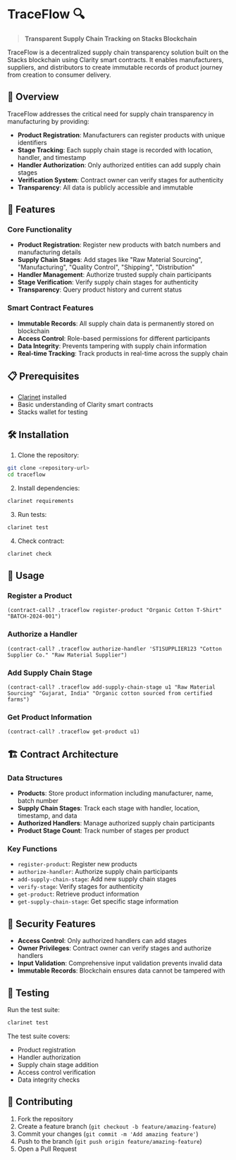 # TraceFlow 🔍

> **Transparent Supply Chain Tracking on Stacks Blockchain**

TraceFlow is a decentralized supply chain transparency solution built on the Stacks blockchain using Clarity smart contracts. It enables manufacturers, suppliers, and distributors to create immutable records of product journey from creation to consumer delivery.

## 🎯 Overview

TraceFlow addresses the critical need for supply chain transparency in manufacturing by providing:

- **Product Registration**: Manufacturers can register products with unique identifiers
- **Stage Tracking**: Each supply chain stage is recorded with location, handler, and timestamp
- **Handler Authorization**: Only authorized entities can add supply chain stages
- **Verification System**: Contract owner can verify stages for authenticity
- **Transparency**: All data is publicly accessible and immutable

## 🚀 Features

### Core Functionality
- **Product Registration**: Register new products with batch numbers and manufacturing details
- **Supply Chain Stages**: Add stages like "Raw Material Sourcing", "Manufacturing", "Quality Control", "Shipping", "Distribution"
- **Handler Management**: Authorize trusted supply chain participants
- **Stage Verification**: Verify supply chain stages for authenticity
- **Transparency**: Query product history and current status

### Smart Contract Features
- **Immutable Records**: All supply chain data is permanently stored on blockchain
- **Access Control**: Role-based permissions for different participants
- **Data Integrity**: Prevents tampering with supply chain information
- **Real-time Tracking**: Track products in real-time across the supply chain

## 📋 Prerequisites

- [Clarinet](https://github.com/hirosystems/clarinet) installed
- Basic understanding of Clarity smart contracts
- Stacks wallet for testing

## 🛠️ Installation

1. Clone the repository:
```bash
git clone <repository-url>
cd traceflow
```

2. Install dependencies:
```bash
clarinet requirements
```

3. Run tests:
```bash
clarinet test
```

4. Check contract:
```bash
clarinet check
```

## 📖 Usage

### Register a Product
```clarity
(contract-call? .traceflow register-product "Organic Cotton T-Shirt" "BATCH-2024-001")
```

### Authorize a Handler
```clarity
(contract-call? .traceflow authorize-handler 'ST1SUPPLIER123 "Cotton Supplier Co." "Raw Material Supplier")
```

### Add Supply Chain Stage
```clarity
(contract-call? .traceflow add-supply-chain-stage u1 "Raw Material Sourcing" "Gujarat, India" "Organic cotton sourced from certified farms")
```

### Get Product Information
```clarity
(contract-call? .traceflow get-product u1)
```

## 🏗️ Contract Architecture

### Data Structures
- **Products**: Store product information including manufacturer, name, batch number
- **Supply Chain Stages**: Track each stage with handler, location, timestamp, and data
- **Authorized Handlers**: Manage authorized supply chain participants
- **Product Stage Count**: Track number of stages per product

### Key Functions
- `register-product`: Register new products
- `authorize-handler`: Authorize supply chain participants
- `add-supply-chain-stage`: Add new supply chain stages
- `verify-stage`: Verify stages for authenticity
- `get-product`: Retrieve product information
- `get-supply-chain-stage`: Get specific stage information

## 🔐 Security Features

- **Access Control**: Only authorized handlers can add stages
- **Owner Privileges**: Contract owner can verify stages and authorize handlers
- **Input Validation**: Comprehensive input validation prevents invalid data
- **Immutable Records**: Blockchain ensures data cannot be tampered with

## 🧪 Testing

Run the test suite:
```bash
clarinet test
```

The test suite covers:
- Product registration
- Handler authorization
- Supply chain stage addition
- Access control verification
- Data integrity checks

## 🤝 Contributing

1. Fork the repository
2. Create a feature branch (`git checkout -b feature/amazing-feature`)
3. Commit your changes (`git commit -m 'Add amazing feature'`)
4. Push to the branch (`git push origin feature/amazing-feature`)
5. Open a Pull Request
